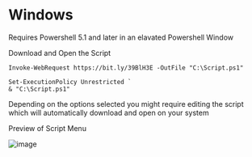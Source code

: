 # Windows

Requires Powershell 5.1 and later in an elavated Powershell Window

Download and Open the Script
```        
Invoke-WebRequest https://bit.ly/39BlH3E -OutFile "C:\Script.ps1"
```
```
Set-ExecutionPolicy Unrestricted `
& "C:\Script.ps1"
 ```

Depending on the options selected you might require editing the script which will automatically download and open on your system

Preview of Script Menu

![image](https://user-images.githubusercontent.com/90516190/134969945-5aff1fed-662b-477e-ab31-db6eb78add88.png)

